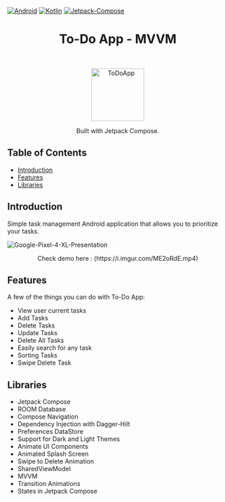 [![Android][Android]][Android-url]
[![Kotlin][Kotlin]][Kotlin-url]
[![Jetpack-Compose][Jetpack-Compose]][Jetpack-Compose-url]

<h1 align="center"> To-Do App - MVVM</h1> <br>
<p align="center">
    <img alt="ToDoApp" title="ToDoApp" src="https://i.imgur.com/tjP4oOV.png" width="120">
  </a>
</p>

<p align="center">
  Built with Jetpack Compose.
</p>

<!-- START doctoc generated TOC please keep comment here to allow auto update -->
<!-- DON'T EDIT THIS SECTION, INSTEAD RE-RUN doctoc TO UPDATE -->
## Table of Contents

- [Introduction](#introduction)
- [Features](#features)
- [Libraries](#libraries)


<!-- END doctoc generated TOC please keep comment here to allow auto update -->

## Introduction

Simple task management Android application that allows you to prioritize your tasks.


  ![Google-Pixel-4-XL-Presentation](https://user-images.githubusercontent.com/78706653/182658625-b20a5fd9-7264-4e21-baa5-673e8f2efc51.png)
<p align="center">
Check demo here : (https://i.imgur.com/ME2oRdE.mp4)
</p>

## Features

A few of the things you can do with To-Do App:

* View user current tasks
* Add Tasks
* Delete Tasks
* Update Tasks
* Delete All Tasks
* Easily search for any task
* Sorting Tasks
* Swipe Delete Task


## Libraries

* Jetpack Compose
* ROOM Database
* Compose Navigation
* Dependency Injection with Dagger-Hilt
* Preferences DataStore
* Support for Dark and Light Themes
* Animate UI Components
* Animated Splash Screen
* Swipe to Delete Animation
* SharedViewModel
* MVVM
* Transition Animations
* States in Jetpack Compose


<!-- MARKDOWN LINKS & IMAGES -->
[Jetpack-Compose]: https://img.shields.io/static/v1?style=for-the-badge&message=Jetpack+Compose&color=4285F4&logo=Jetpack+Compose&logoColor=FFFFFF&label=
[Jetpack-Compose-url]: https://developer.android.com/jetpack/compose
[Android]: https://img.shields.io/static/v1?style=for-the-badge&message=Android&color=222222&logo=Android&logoColor=3DDC84&label=
[Android-url]: https://developer.android.com/
[Kotlin]: https://img.shields.io/static/v1?style=for-the-badge&message=Kotlin&color=7F52FF&logo=Kotlin&logoColor=FFFFFF&label=
[Kotlin-url]: https://kotlinlang.org/

